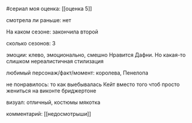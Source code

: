 #сериал
моя оценка: [[оценка 5]]

смотрела ли раньше:  нет 

На каком сезоне: закончила второй 

сколько сезонов: 3

эмоции: клево, эмоционально, смешно
Нравится Дафни. Но какая-то слишком нереалистичная стилизация

любимый персонаж/факт/момент: королева, Пенелопа

не понравилось: то как выебывалась Кейт вместо того чтоб просто жениться на виконте бриджертоне

визуал: отличный, костюмы мякотка 

комментарий: [[недосмотрыши]]

